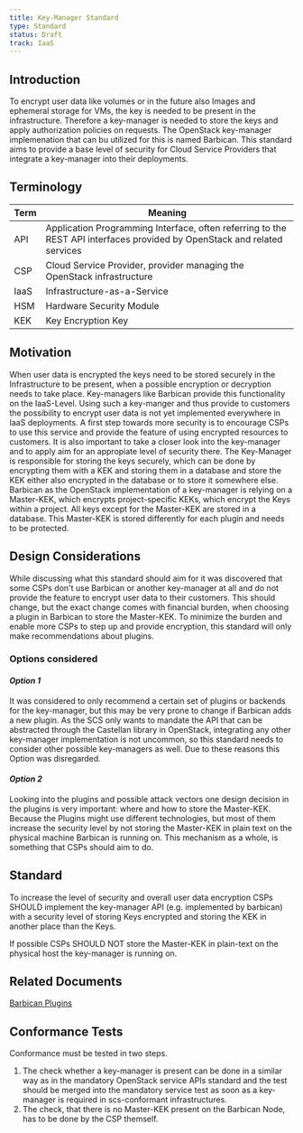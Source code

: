 ```yaml
---
title: Key-Manager Standard
type: Standard
status: Draft
track: IaaS
---
```


## Introduction

To encrypt user data like volumes or in the future also Images and ephemeral storage for VMs, the key is needed to be present in the infrastructure.
Therefore a key-manager is needed to store the keys and apply authorization policies on requests.
The OpenStack key-manager implemenation that can bu utilized for this is named Barbican.
This standard aims to provide a base level of security for Cloud Service Providers that integrate a key-manager into their deployments.

## Terminology

| Term | Meaning |
|---|---|
| API | Application Programming Interface, often referring to the REST API interfaces provided by OpenStack and related services |
| CSP | Cloud Service Provider, provider managing the OpenStack infrastructure |
| IaaS | Infrastructure-as-a-Service |
| HSM | Hardware Security Module |
| KEK | Key Encryption Key |

## Motivation

When user data is encrypted the keys need to be stored securely in the Infrastructure to be present, when a possible encryption or decryption needs to take place.
Key-managers like Barbican provide this functionality on the IaaS-Level.
Using such a key-manger and thus provide to customers the possibility to encrypt user data is not yet implemented everywhere in IaaS deployments.
A first step towards more security is to encourage CSPs to use this service and provide the feature of using encrypted resources to customers.
It is also important to take a closer look into the key-manager and to apply aim for an appropiate level of security there.
The Key-Manager is responsible for storing the keys securely, which can be done by encrypting them with a KEK and storing them in a database and store the KEK either also encrypted in the database or to store it somewhere else.
Barbican as the OpenStack implementation of a key-manager is relying on a Master-KEK, which encrypts project-specific KEKs, which encrypt the Keys within a project.
All keys except for the Master-KEK are stored in a database.
This Master-KEK is stored differently for each plugin and needs to be protected.

## Design Considerations

While discussing what this standard should aim for it was discovered that some CSPs don't use Barbican or another key-manager at all and do not provide the feature to encrypt user data to their customers.
This should change, but the exact change comes with financial burden, when choosing a plugin in Barbican to store the Master-KEK.
To minimize the burden and enable more CSPs to step up and provide encryption, this standard will only make recommendations about plugins.

### Options considered

#### _Option 1_

It was considered to only recommend a certain set of plugins or backends for the key-manager, but this may be very prone to change if Barbican adds a new plugin.
As the SCS only wants to mandate the API that can be abstracted through the Castellan library in OpenStack, integrating any other key-manager implementation is not uncommon, so this standard needs to consider other possible key-managers as well.
Due to these reasons this Option was disregarded.

#### _Option 2_

Looking into the plugins and possible attack vectors one design decision in the plugins is very important: where and how to store the Master-KEK.
Because the Plugins might use different technologies, but most of them increase the security level by not storing the Master-KEK in plain text on the physical machine Barbican is running on.
This mechanism as a whole, is something that CSPs should aim to do.

## Standard

To increase the level of security and overall user data encryption CSPs SHOULD implement the key-manager API (e.g. implemented by barbican) with a security level of storing Keys encrypted and storing the KEK in another place than the Keys.

If possible CSPs SHOULD NOT store the Master-KEK in plain-text on the physical host the key-manager is running on.

## Related Documents

[Barbican Plugins](https://docs.openstack.org/de/security-guide/secrets-management/barbican.html)

## Conformance Tests

Conformance must be tested in two steps.

1. The check whether a key-manager is present can be done in a similar way as in the mandatory OpenStack service APIs standard and the test should be merged into the mandatory service test as soon as a key-manager is required in scs-conformant infrastructures.
2. The check, that there is no Master-KEK present on the Barbican Node, has to be done by the CSP themself.
